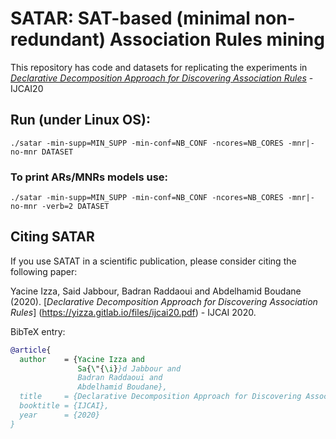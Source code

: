 # SATAR: SAT-based (minimal non-redundant) Association Rules mining 
This repository has code and datasets for replicating the experiments in [*Declarative Decomposition Approach for Discovering Association Rules*](https://yizza.gitlab.io/files/ijcai20.pdf) - IJCAI20

## Run (under Linux OS): 

    ./satar -min-supp=MIN_SUPP -min-conf=NB_CONF -ncores=NB_CORES -mnr|-no-mnr DATASET

### To print ARs/MNRs models use:

    ./satar -min-supp=MIN_SUPP -min-conf=NB_CONF -ncores=NB_CORES -mnr|-no-mnr -verb=2 DATASET
   
  
## Citing SATAR  

If you use SATAT in a scientific publication, please consider citing the following paper:

Yacine Izza, Said Jabbour, Badran Raddaoui and Abdelhamid Boudane (2020).  [*Declarative Decomposition Approach for Discovering Association Rules*] (https://yizza.gitlab.io/files/ijcai20.pdf) - IJCAI 2020.

BibTeX entry:

```bibtex
@article{
  author    = {Yacine Izza and 
               Sa{\"{\i}}d Jabbour and
               Badran Raddaoui and 
               Abdelhamid Boudane},
  title     = {Declarative Decomposition Approach for Discovering Association Rules},
  booktitle = {IJCAI},
  year      = {2020}
}
```
